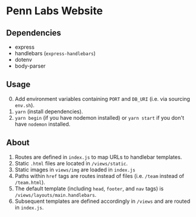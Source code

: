 # Penn Labs Website 

## Dependencies
- express
- handlebars (`express-handlebars`)
- dotenv
- body-parser

## Usage
0. Add environment variables containing `PORT` and `DB_URI` (i.e. via sourcing `env.sh`). 
1. `yarn` (install dependencies).
2. `yarn begin` (if you have nodemon installed) or `yarn start` if you don't have `nodemon` installed.

## About
1. Routes are defined in `index.js` to map URLs to handlebar templates.
2. Static `.html` files are located in `/views/static`.
3. Static images in `views/img` are loaded in `index.js`  
4. Paths within `href` tags are routes instead of files (i.e. `/team` instead of `/team.html`).
5. The default template (including `head`, `footer`, and `nav` tags) is `/views/layouts/main.handlebars`.
6. Subsequent templates are defined accordingly in `/views` and are routed in `index.js`.